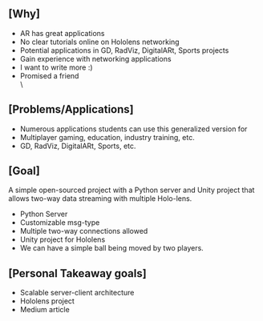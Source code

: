 ## [Why]
- AR has great applications
- No clear tutorials online on Hololens networking
- Potential applications in GD, RadViz, DigitalARt, Sports projects
- Gain experience with networking applications
- I want to write more :)
- Promised a friend 
<br>\

## [Problems/Applications]
- Numerous applications students can use this generalized version for
- Multiplayer gaming, education, industry training, etc.
- GD, RadViz, DigitalARt, Sports, etc.

## [Goal]
A simple open-sourced project with a Python server and Unity project that allows two-way data streaming with multiple Holo-lens. 
- Python Server 
- Customizable msg-type
- Multiple two-way connections allowed
- Unity project for Hololens
- We can have a simple ball being moved by two players.

## [Personal Takeaway goals]
- Scalable server-client architecture 
- Hololens project
- Medium article
